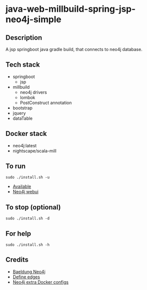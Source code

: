 # java-web-millbuild-spring-jsp-neo4j-simple

## Description
A jsp springboot java gradle build,
that connects to neo4j database.

## Tech stack
- springboot
  - jsp
- millbuild
  - neo4j drivers
  - lombok
  - PostConstruct annotation
- bootstrap
- jquery
- dataTable

## Docker stack
- neo4j:latest
- nightscape/scala-mill

## To run
`sudo ./install.sh -u`
- [Available](http://localhost)
- [Neo4j webui](http://localhost)

## To stop (optional)
`sudo ./install.sh -d`

## For help
`sudo ./install.sh -h`

## Credits
- [Baeldung Neo4j](https://www.baeldung.com/java-neo4j)
- [Define edges](https://spring.io/guides/gs/accessing-data-neo4j/)
- [Neo4j extra Docker configs](https://paras301.medium.com/initialize-a-neo4j-docker-container-using-cypher-scripts-f4a5ded9ff52)
